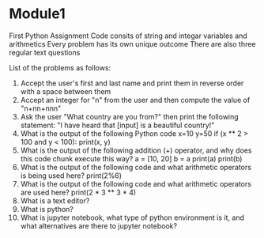 # Module1
First Python Assignment 
Code consits of string and integar variables and arithmetics 
Every problem has its own unique outcome
There are also three regular text questions

List of the problems as follows: 

1. 	Accept the user's first and last name and print them in reverse order with a space between them
2.  Accept an integer for "n" from the user and then compute the value of "n+nn+nnn"
3.  Ask the user "What country are you from?" then print the following statement: "I have heard that [input] is a beautiful country!"
4.  What is the output of the following Python code
    x=10
    y=50 
    if (x ** 2 > 100 and y < 100):
        print(x, y) 
 5. What is the output of the following addition (+) operator, and why does this code chunk execute this way?
    a = [10, 20]
    b = a
    print(a)
    print(b)
 6. What is the output of the following code and what arithmetic operators is being used here? 
     print(2%6) 
 7. What is the output of the following code and what arithmetic operators are used here? 
    print(2 * 3 ** 3 * 4)
 8. What is a text editor?
 9. What is python?
 10. What is jupyter notebook, what type of python environment is it, and what alternatives are there to jupyter notebook?
